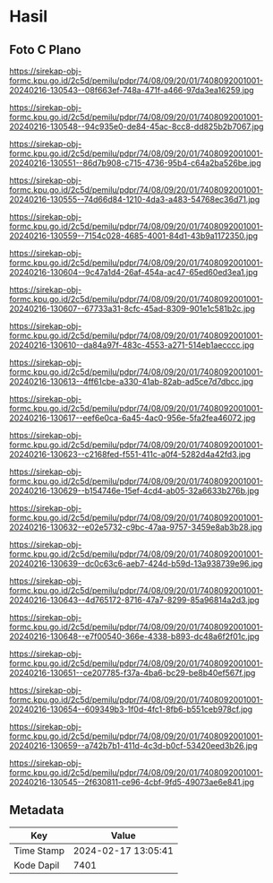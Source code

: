 # Hasil

## Foto C Plano

https://sirekap-obj-formc.kpu.go.id/2c5d/pemilu/pdpr/74/08/09/20/01/7408092001001-20240216-130543--08f663ef-748a-471f-a466-97da3ea16259.jpg

https://sirekap-obj-formc.kpu.go.id/2c5d/pemilu/pdpr/74/08/09/20/01/7408092001001-20240216-130548--94c935e0-de84-45ac-8cc8-dd825b2b7067.jpg

https://sirekap-obj-formc.kpu.go.id/2c5d/pemilu/pdpr/74/08/09/20/01/7408092001001-20240216-130551--86d7b908-c715-4736-95b4-c64a2ba526be.jpg

https://sirekap-obj-formc.kpu.go.id/2c5d/pemilu/pdpr/74/08/09/20/01/7408092001001-20240216-130555--74d66d84-1210-4da3-a483-54768ec36d71.jpg

https://sirekap-obj-formc.kpu.go.id/2c5d/pemilu/pdpr/74/08/09/20/01/7408092001001-20240216-130559--7154c028-4685-4001-84d1-43b9a1172350.jpg

https://sirekap-obj-formc.kpu.go.id/2c5d/pemilu/pdpr/74/08/09/20/01/7408092001001-20240216-130604--9c47a1d4-26af-454a-ac47-65ed60ed3ea1.jpg

https://sirekap-obj-formc.kpu.go.id/2c5d/pemilu/pdpr/74/08/09/20/01/7408092001001-20240216-130607--67733a31-8cfc-45ad-8309-901e1c581b2c.jpg

https://sirekap-obj-formc.kpu.go.id/2c5d/pemilu/pdpr/74/08/09/20/01/7408092001001-20240216-130610--da84a97f-483c-4553-a271-514eb1aecccc.jpg

https://sirekap-obj-formc.kpu.go.id/2c5d/pemilu/pdpr/74/08/09/20/01/7408092001001-20240216-130613--4ff61cbe-a330-41ab-82ab-ad5ce7d7dbcc.jpg

https://sirekap-obj-formc.kpu.go.id/2c5d/pemilu/pdpr/74/08/09/20/01/7408092001001-20240216-130617--eef6e0ca-6a45-4ac0-956e-5fa2fea46072.jpg

https://sirekap-obj-formc.kpu.go.id/2c5d/pemilu/pdpr/74/08/09/20/01/7408092001001-20240216-130623--c2168fed-f551-411c-a0f4-5282d4a42fd3.jpg

https://sirekap-obj-formc.kpu.go.id/2c5d/pemilu/pdpr/74/08/09/20/01/7408092001001-20240216-130629--b154746e-15ef-4cd4-ab05-32a6633b276b.jpg

https://sirekap-obj-formc.kpu.go.id/2c5d/pemilu/pdpr/74/08/09/20/01/7408092001001-20240216-130632--e02e5732-c9bc-47aa-9757-3459e8ab3b28.jpg

https://sirekap-obj-formc.kpu.go.id/2c5d/pemilu/pdpr/74/08/09/20/01/7408092001001-20240216-130639--dc0c63c6-aeb7-424d-b59d-13a938739e96.jpg

https://sirekap-obj-formc.kpu.go.id/2c5d/pemilu/pdpr/74/08/09/20/01/7408092001001-20240216-130643--4d765172-8716-47a7-8299-85a96814a2d3.jpg

https://sirekap-obj-formc.kpu.go.id/2c5d/pemilu/pdpr/74/08/09/20/01/7408092001001-20240216-130648--e7f00540-366e-4338-b893-dc48a6f2f01c.jpg

https://sirekap-obj-formc.kpu.go.id/2c5d/pemilu/pdpr/74/08/09/20/01/7408092001001-20240216-130651--ce207785-f37a-4ba6-bc29-be8b40ef567f.jpg

https://sirekap-obj-formc.kpu.go.id/2c5d/pemilu/pdpr/74/08/09/20/01/7408092001001-20240216-130654--609349b3-1f0d-4fc1-8fb6-b551ceb978cf.jpg

https://sirekap-obj-formc.kpu.go.id/2c5d/pemilu/pdpr/74/08/09/20/01/7408092001001-20240216-130659--a742b7b1-411d-4c3d-b0cf-53420eed3b26.jpg

https://sirekap-obj-formc.kpu.go.id/2c5d/pemilu/pdpr/74/08/09/20/01/7408092001001-20240216-130545--2f630811-ce96-4cbf-9fd5-49073ae6e841.jpg


## Metadata

| Key        | Value               |
| ---------- | ------------------- |
| Time Stamp | 2024-02-17 13:05:41 |
| Kode Dapil | 7401                |



